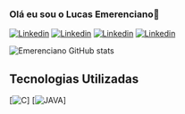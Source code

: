 ### Olá eu sou o Lucas Emerenciano👋

[![Linkedin](https://img.shields.io/badge/LinkedIn-0077B5?style=for-the-badge&logo=linkedin&logoColor=white)](www.linkedin.com/in/lucas-emerenciano-ramos-73031a2b5)
[![Linkedin](https://img.shields.io/badge/LinkedIn-0077B5?style=for-the-badge&logo=linkedin&logoColor=white)](www.linkedin.com/in/lucas-emerenciano-ramos-73031a2b5)
[![Linkedin](https://img.shields.io/badge/LinkedIn-0077B5?style=for-the-badge&logo=linkedin&logoColor=white)](www.linkedin.com/in/lucas-emerenciano-ramos-73031a2b5)
[![Linkedin](https://img.shields.io/badge/LinkedIn-0077B5?style=for-the-badge&logo=linkedin&logoColor=white)](www.linkedin.com/in/lucas-emerenciano-ramos-73031a2b5)

![Emerenciano GitHub stats](https://github-readme-stats.vercel.app/api?username=EmerencianoJPG&show_icons=true&theme=tokyonight)

## Tecnologias Utilizadas

[![C](https://img.shields.io/badge/C%23-239120?style=for-the-badge&logo=c-sharp&logoColor=white)]
[![JAVA]([https://img.shields.io/badge/C%23-239120?style=for-the-badge&logo=c-sharp&logoColor=white](https://img.shields.io/badge/Java-ED8B00?style=for-the-badge&logo=openjdk&logoColor=white))]
